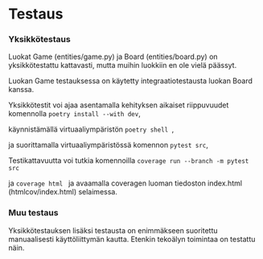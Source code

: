# Testaus

### Yksikkötestaus

Luokat Game (entities/game.py) ja Board (entities/board.py) on yksikkötestattu kattavasti, mutta muihin luokkiin en ole vielä päässyt. 

Luokan Game testauksessa on käytetty integraatiotestausta luokan Board kanssa.



Yksikkötestit voi ajaa asentamalla kehityksen aikaiset riippuvuudet komennolla ```poetry install --with dev```,

käynnistämällä virtuaaliympäristön ```poetry shell ```,

ja suorittamalla virtuaaliympäristössä komennon ```pytest src```,



Testikattavuutta voi tutkia komennoilla ```coverage run --branch -m pytest src ```

ja ```coverage html ``` ja avaamalla coveragen luoman tiedoston index.html (htmlcov/index.html) selaimessa. 

### Muu testaus

Yksikkötestauksen lisäksi testausta on enimmäkseen suoritettu manuaalisesti käyttöliittymän kautta. Etenkin tekoälyn toimintaa on testattu näin.

